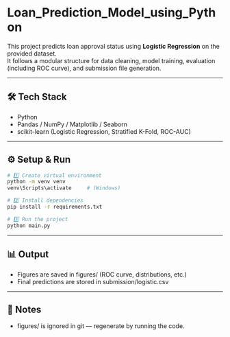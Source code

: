 # Loan_Prediction_Model_using_Python

This project predicts loan approval status using **Logistic Regression** on the provided dataset.  
It follows a modular structure for data cleaning, model training, evaluation (including ROC curve), and submission file generation.

---

## 🛠 Tech Stack
- Python
- Pandas / NumPy / Matplotlib / Seaborn
- scikit-learn (Logistic Regression, Stratified K-Fold, ROC-AUC)

---

## ⚙️ Setup & Run

```bash
# 1️⃣ Create virtual environment
python -m venv venv
venv\Scripts\activate     # (Windows)

# 2️⃣ Install dependencies
pip install -r requirements.txt

# 3️⃣ Run the project
python main.py
```

---

## 📊 Output
- Figures are saved in figures/ (ROC curve, distributions, etc.) 
- Final predictions are stored in submission/logistic.csv

---

## 📌 Notes
- figures/ is ignored in git — regenerate by running the code.